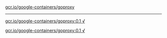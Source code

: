 [gcr.io/google-containers/goproxy](https://hub.docker.com/r/anjia0532/google-containers.goproxy/tags/) 

----
[gcr.io/google-containers/goproxy:0.1 √](https://hub.docker.com/r/anjia0532/google-containers.goproxy/tags/)

[gcr.io/google-containers/goproxy:0.1 √](https://hub.docker.com/r/anjia0532/google-containers.goproxy/tags/)

